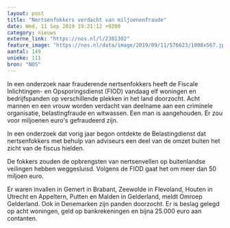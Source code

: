 ```yaml
---
layout: post
title: "Nertsenfokkers verdacht van miljoenenfraude"
date: Wed, 11 Sep 2019 19:21:12 +0200
category: nieuws
externe_link: "https://nos.nl/l/2301302"
feature_image: "https://nos.nl/data/image/2019/09/11/576623/1008x567.jpg"
aantal: 149
unieke: 111
bron: "NOS"
---
```


<p>In een onderzoek naar frauderende nertsenfokkers heeft de Fiscale Inlichtingen- en Opsporingsdienst (FIOD) vandaag elf woningen en bedrijfspanden op verschillende plekken in het land doorzocht. Acht mannen en een vrouw worden verdacht van deelname aan een criminele organisatie, belastingfraude en witwassen. Een man is aangehouden. Er zou voor miljoenen euro's gefraudeerd zijn.</p>
<p>In een onderzoek dat vorig jaar begon ontdekte de Belastingdienst dat nertsenfokkers met behulp van adviseurs een deel van de omzet buiten het zicht van de fiscus hielden.</p>
<p>De fokkers zouden de opbrengsten van nertsenvellen op buitenlandse veilingen hebben weggesluisd. Volgens de FIOD gaat het om meer dan 50 miljoen euro.</p>
<p>Er waren invallen in Gemert in Brabant, Zeewolde in Flevoland, Houten in Utrecht en Appeltern, Putten en Malden in Gelderland, meldt Omroep Gelderland. Ook in Denemarken zijn panden doorzocht. Er is beslag gelegd op acht woningen, geld op bankrekeningen en bijna 25.000 euro aan contanten. </p>
